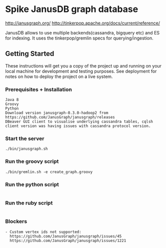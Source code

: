 # Spike JanusDB graph database

http://janusgraph.org/
http://tinkerpop.apache.org/docs/current/reference/

JanusDB allows to use multiple backends(cassandra, bigquery etc) and ES for indexing.
It uses the tinkerpop/gremlin specs for querying/ingestion.

## Getting Started

These instructions will get you a copy of the project up and running on your local machine for development and testing purposes. See deployment for notes on how to deploy the project on a live system.

### Prerequisites + Installation

```
Java 8
Groovy
Python
Download version janusgraph-0.3.0-hadoop2 from https://github.com/JanusGraph/janusgraph/releases
DBeaver GUI client to visualise underlying cassandra tables, cqlsh client version was having issues with cassandra protocol version. 
```

### Start the server

```
./bin/janusgraph.sh
```

### Run the groovy script

```
./bin/gremlin.sh -e create_graph.groovy
```

### Run the python script
```
```

### Run the ruby script
```
```

### Blockers

```
- Custom vertex ids not supported: 
  https://github.com/JanusGraph/janusgraph/issues/45
  https://github.com/JanusGraph/janusgraph/issues/1221
``` 

